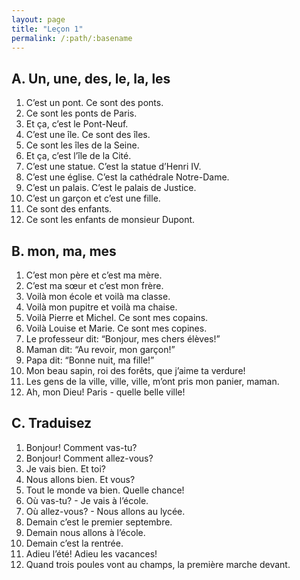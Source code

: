 ```yaml
---
layout: page
title: "Leçon 1"
permalink: /:path/:basename
---
```


## A. Un, une, des, le, la, les  
1. C’est un pont. Ce sont des ponts.  
2. Ce sont les ponts de Paris.  
3. Et ça, c’est le Pont-Neuf.  
4. C’est une île. Ce sont des îles.  
5. Ce sont les îles de la Seine.  
6. Et ça, c’est l’île de la Cité.  
7. C’est une statue. C’est la statue d’Henri IV.  
8. C’est une église. C’est la cathédrale Notre-Dame. 
9. C’est un palais. C’est le palais de Justice.  
10. C’est un garçon et c’est une fille.  
11. Ce sont des enfants.  
12. Ce sont les enfants de monsieur Dupont.  

## B. mon, ma, mes  
1. C’est mon père et c’est ma mère.  
2. C’est ma sœur et c’est mon frère.  
3. Voilà mon école et voilà ma classe.  
4. Voilà mon pupitre et voilà ma chaise.  
5. Voilà Pierre et Michel. Ce sont mes copains.  
6. Voilà Louise et Marie. Ce sont mes copines.  
7. Le professeur dit: “Bonjour, mes chers élèves!”  
8. Maman dit: “Au revoir, mon garçon!”  
9. Papa dit: “Bonne nuit, ma fille!”  
10. Mon beau sapin, roi des forêts, que j’aime ta verdure!  
11. Les gens de la ville, ville, ville, m’ont pris mon panier, maman.  
12. Ah, mon Dieu! Paris - quelle belle ville!  

## C. Traduisez  
1. Bonjour! Comment vas-tu?  
2. Bonjour! Comment allez-vous?  
3. Je vais bien. Et toi?  
4. Nous allons bien. Et vous?  
5. Tout le monde va bien. Quelle chance!  
6. Où vas-tu? - Je vais à l’école.  
7. Où allez-vous? - Nous allons au lycée.  
8. Demain c’est le premier septembre.  
9. Demain nous allons à l’école.  
10. Demain c’est la rentrée.  
11. Adieu l’été! Adieu les vacances!  
12. Quand trois poules vont au champs, la première marche devant.  